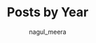 ---
title: "Posts by Year"
permalink: /year-archive/
layout: posts
author: nagul_meera
author_profile: true
---